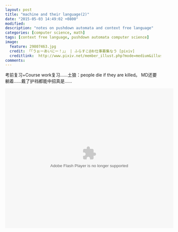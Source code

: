 ```yaml
---
layout: post
title: "machine and their language(2)"
date: "2015-05-03 14:49:02 +0800"
modified: 
description: "notes on pushdown automata and context free language"
categories: [computer science, math]
tags: [context free language, pushdown automata computer science]
image:
  feature: 29807463.jpg
  credit: 「「うぉーあいにー！」」 | ふらすこ@お仕事募集なう [pixiv]
  creditlink:  http://www.pixiv.net/member_illust.php?mode=medium&illust_id=29807463
comments: 
---
```


考前复习+Course work复习……土狼：people die if they are killed。
MD还要躺着……戴了护裆都能中招真是……

<embed height="452" width="544" quality="high" allowfullscreen="true" type="application/x-shockwave-flash" src="http://share.acg.tv/flash.swf" flashvars="aid=382643&page=1" pluginspage="http://www.adobe.com/shockwave/download/download.cgi?P1_Prod_Version=ShockwaveFlash"></embed>

# 



